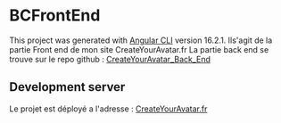 # BCFrontEnd

This project was generated with [Angular CLI](https://github.com/angular/angular-cli) version 16.2.1.
Ils'agit de la partie Front end de mon site CreateYourAvatar.fr
La partie back end se trouve sur le repo github : [CreateYourAvatar_Back_End](https://github.com/Adil-be/CreateYourAvatar_Back_End)

## Development server

Le projet est déployé a l'adresse : [CreateYourAvatar.fr](CreateYourAvatar.fr)


